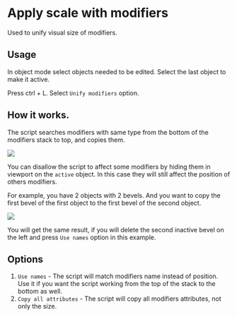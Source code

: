 # Apply scale with modifiers

Used to unify visual size of modifiers. 

## Usage

In object mode select objects needed to be edited. Select the last object to make it active. 

Press ctrl + L. Select `Unify modifiers` option.

## How it works.

The script searches modifiers with same type from the bottom of the modifiers stack to top, and copies them.

![](https://raw.githubusercontent.com/artempoletsky/blender_scale_with_modifiers/master/img/example%202.png)

You can disallow the script to affect some modifiers by hiding them in viewport on the `active` object. 
In this case they will still affect the position of others modifiers.

For example, you have 2 objects with 2 bevels. 
And you want to copy the first bevel of the first object to the first bevel of the second object.

![](https://raw.githubusercontent.com/artempoletsky/blender_scale_with_modifiers/master/img/example%201.png)

You will get the same result, if you will delete the second inactive bevel on the left and press `Use names` option in this example.

## Options

1. `Use names` - The script will match modifiers name instead of position.
Use it if you want the script working from the top of the stack to the bottom as well.
2. `Copy all attributes` - The script will copy all modifiers attributes, not only the size. 

